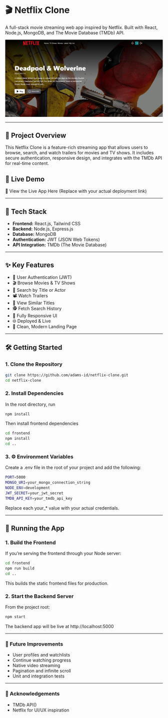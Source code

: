 # 🎬 Netflix Clone

A full-stack movie streaming web app inspired by Netflix. Built with React, Node.js, MongoDB, and The Movie Database (TMDb) API.

![Demo Screenshot](/frontend/public/screenshot-for-readme.png)

---

## 🚀 Project Overview

This Netflix Clone is a feature-rich streaming app that allows users to browse, search, and watch trailers for movies and TV shows. It includes secure authentication, responsive design, and integrates with the TMDb API for real-time content.

## 📌 Live Demo

🔗 View the Live App Here
(Replace with your actual deployment link)

---

## 🔧 Tech Stack

- **Frontend:** React.js, Tailwind CSS
- **Backend:** Node.js, Express.js
- **Database:** MongoDB
- **Authentication:** JWT (JSON Web Tokens)
- **API Integration:** TMDb (The Movie Database)

---

## ✨ Key Features

- 🔐 User Authentication (JWT)
- 🎬 Browse Movies & TV Shows
- 🔎 Search by Title or Actor
- 📽️ Watch Trailers
- 🔁 View Similar Titles
- 🕵️ Fetch Search History
- 📱 Fully Responsive UI
- 🌐 Deployed & Live
- 💎 Clean, Modern Landing Page

---

## 🛠️ Getting Started

### 1. Clone the Repository

```bash
git clone https://github.com/adams-id/netflix-clone.git
cd netflix-clone
```

### 2. Install Dependencies

In the root directory, run

```bash
npm install
```

Then install frontend dependencies

```bash
cd frontend
npm install
cd ..
```

### 3. ⚙️ Environment Variables

Create a .env file in the root of your project and add the following:

```bash
PORT=5000
MONGO_URI=your_mongo_connection_string
NODE_ENV=development
JWT_SECRET=your_jwt_secret
TMDB_API_KEY=your_tmdb_api_key
```

Replace each your\_\* value with your actual credentials.

---

## 🚀 Running the App

### 1. Build the Frontend

If you’re serving the frontend through your Node server:

```bash
cd frontend
npm run build
cd ..
```

This builds the static frontend files for production.

### 2. Start the Backend Server

From the project root:

```bash
npm start
```

The backend app will be live at http://localhost:5000

---

### 🧠 Future Improvements

- User profiles and watchlists
- Continue watching progress
- Native video streaming
- Pagination and infinite scroll
- Unit and integration tests

---

### 🙌 Acknowledgements

- TMDb API()
- Netflix for UI/UX inspiration
